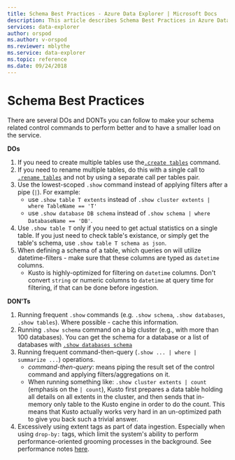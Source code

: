 ```yaml
---
title: Schema Best Practices - Azure Data Explorer | Microsoft Docs
description: This article describes Schema Best Practices in Azure Data Explorer.
services: data-explorer
author: orspod
ms.author: v-orspod
ms.reviewer: mblythe
ms.service: data-explorer
ms.topic: reference
ms.date: 09/24/2018
---
```

# Schema Best Practices

There are several DOs and DONTs you can follow to make your schema related control commands to perform better and to have a smaller load on the service.

**DOs**

1. If you need to create multiple tables use the[`.create tables`](../management/tables.md#create-tables) command.
2. If you need to rename multiple tables, do this with a single call to [`.rename tables`](../management/tables.md#rename-tables) and not by using a separate call per tables pair.
3. Use the lowest-scoped `.show` command instead of applying filters after a pipe (`|`). For example:
    - use `.show table T extents` instead of `.show cluster extents | where TableName == 'T'`
    - use `.show database DB schema` instead of `.show schema | where DatabaseName == 'DB'`.
4. Use `.show table T` only if you need to get actual statistics on a single table. If you just need to check table's existance, or simply get the table's schema, use `.show table T schema as json`.
5. When defining a schema of a table, which queries on will utilize datetime-filters - make sure that these columns are typed as `datetime` columns.
    - Kusto is highly-optimized for filtering on `datetime` columns. Don't convert `string` or numeric columns to `datetime` at query time for filtering, if that can be done before ingestion.

**DON'Ts**

1. Running frequent `.show` commands (e.g. `.show schema`, `.show databases`, `.show tables`). Where possible - cache this information.
2. Running `.show schema` command on a big cluster (e.g., with more than 100 databases). You can get the schema for a database or a list of databases with [`.show databases schema`](../management/databases.md#show-databases-schema)
3. Running frequent command-then-query (`.show ... | where | summarize ...`) operations.
    - *command-then-query*: means piping the result set of the control command and applying filters/aggregations on it.
    - When running something like: `.show cluster extents | count` (emphasis on the `| count`), Kusto first prepares a data table holding all details on all extents in the cluster, and then sends that in-memory only table to the Kusto engine in order to do the count. This means that Kusto actually works very hard in an un-optimized path to give you back such a trivial answer.
4. Excessively using extent tags as part of data ingestion. Especially when using `drop-by:` tags, which limit the system's ability to perform performance-oriented grooming processes in the background. See performance notes [here](../management/extents-overview.md#extent-tagging).